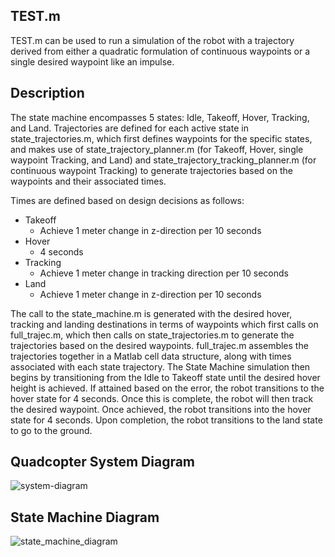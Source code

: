 ## TEST.m
TEST.m can be used to run a simulation of the robot with a trajectory derived from either a quadratic formulation of continuous waypoints or a single desired waypoint like an impulse.

## Description
The state machine encompasses 5 states: Idle, Takeoff, Hover, Tracking, and Land. Trajectories are defined for each active state in state_trajectories.m, which first defines waypoints for the specific states, and makes use of state_trajectory_planner.m (for Takeoff, Hover, single waypoint Tracking, and Land) and state_trajectory_tracking_planner.m (for continuous waypoint Tracking) to generate trajectories based on the waypoints and their associated times. 

Times are defined based on design decisions as follows:

- Takeoff
  - Achieve 1 meter change in z-direction per 10 seconds
- Hover
  - 4 seconds
- Tracking
  - Achieve 1 meter change in tracking direction per 10 seconds    
- Land
  - Achieve 1 meter change in z-direction per 10 seconds

The call to the state_machine.m is generated with the desired hover, tracking and landing destinations in terms of waypoints which first calls on full_trajec.m, which then calls on state_trajectories.m to generate the trajectories based on the desired waypoints. full_trajec.m assembles the trajectories together in a Matlab cell data structure, along with times associated with each state trajectory. The State Machine simulation then begins by transitioning from the Idle to Takeoff state until the desired hover height is achieved. If attained based on the error, the robot transitions to the hover state for 4 seconds. Once this is complete, the robot will then track the desired waypoint. Once achieved, the robot transitions into the hover state for 4 seconds. Upon completion, the robot transitions to the land state to go to the ground. 

## Quadcopter System Diagram
![system-diagram](https://user-images.githubusercontent.com/76025995/102175632-e1779500-3e6d-11eb-8078-a3860ad6424b.jpg)

## State Machine Diagram
![state_machine_diagram](https://user-images.githubusercontent.com/76025995/102175886-459a5900-3e6e-11eb-9845-9aa12f04f781.jpg)

